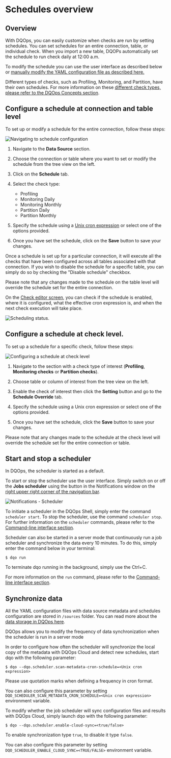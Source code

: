 # Schedules overview

## Overview

With DQOps, you can easily customize when checks are run by setting schedules. You can set schedules for an entire connection,
table, or individual check. When you import a new table, DQOPs automatically set the schedule to run check daily at 12:00 a.m.

To modify the schedule you can use the user interface as described below or [manually modify the YAML configuration file as described here.](./configuring-schedules-by-modifying-yaml-file.md)

Different types of checks, such as Profiling, Monitoring, and Partition, have their own schedules. For more information
on these [different check types, please refer to the DQOps Concepts section](../../dqo-concepts/checks/index.md).

## Configure a schedule at connection and table level

To set up or modify a schedule for the entire connection, follow these steps:

![Navigating to schedule configuration](https://dqops.com/docs/images/working-with-dqo/schedules/navigating-to-schedule-configuration.png)

1. Navigate to the **Data Source** section.

2. Choose the connection or table where you want to set or modify the schedule from the tree view on the left.

3. Click on the **Schedule** tab.

4. Select the check type:

    - Profiling
    - Monitoring Daily
    - Monitoring Monthly
    - Partition Daily
    - Partition Monthly
   
5. Specify the schedule using a [Unix cron expression](./cron-formatting.md) or select one of the options provided.

6. Once you have set the schedule, click on the **Save** button to save your changes.

Once a schedule is set up for a particular connection, it will execute all the checks that have been configured across 
all tables associated with that connection. If you wish to disable the schedule for a specific table, you can simply do 
so by checking the "Disable schedule" checkbox.

Please note that any changes made to the schedule on the table level will override the schedule set for the entire connection.

On the [Check editor screen](../../../dqo-concepts/user-interface-overview/user-interface-overview/#check-editor), you can
check if the schedule is enabled, where it is configured, what the effective cron expression is, and when the next check
execution will take place.

![Scheduling status](https://dqops.com/docs/images/working-with-dqo/schedules/scheduling-status.png).


## Configure a schedule at check level.

To set up a schedule for a specific check, follow these steps:

![Configuring a schedule at check level](https://dqops.com/docs/images/working-with-dqo/schedules/configuring-schedule-at-check-level.png)

1. Navigate to the section with a check type of interest (**Profiling**, **Monitoring checks** or **Partition checks**).

2. Choose table or column of interest from the tree view on the left.

3. Enable the check of interest then click the **Setting** button and go to the **Schedule Override** tab.

4. Specify the schedule using a Unix cron expression or select one of the options provided.

5. Once you have set the schedule, click the **Save** button to save your changes.

Please note that any changes made to the schedule at the check level will override the schedule set for the entire 
connection or table.

## Start and stop a scheduler

In DQOps, the scheduler is started as a default. 

To start or stop the scheduler use the user interface. Simply switch on or off the **Jobs scheduler** using the button in the Notifications window
on the [right upper right corner of the navigation bar](../../dqo-concepts/user-interface-overview/user-interface-overview.md).

![Notifications - Scheduler](https://dqops.com/docs/images/working-with-dqo/navigating-the-graphical-interface/notification-panel.png)

To initiate a scheduler in the DQOps Shell, simply enter the command `scheduler start`. To stop the scheduler, use the 
command `scheduler stop`. For further information on the `scheduler` commands, please refer to the [Command-line interface section](../../command-line-interface/scheduler.md). 

Scheduler can also be started in a server mode that continuously run a job scheduler and synchronize the data every 10 minutes.
To do this, simply enter the command below in your terminal:
```
$ dqo run
```
To terminate dqo running in the background, simply use the Ctrl+C.

For more information on the `run` command, please refer to the [Command-line interface section](../../command-line-interface/run.md).


## Synchronize data

All the YAML configuration files with data source metadata and schedules configuration are stored in `/sources` folder. 
You can read more about the [data storage in DQOps here](../../dqo-concepts/data-storage/data-storage.md). 

DQOps allows you to modify the frequency of data synchronization when the scheduler is run in a server mode

In order to configure how often the scheduler will synchronize the local copy of the metadata with DQOps Cloud and detect
new schedules, start dqo with the following parameter:

```
$ dqo --dqo.scheduler.scan-metadata-cron-schedule=<Unix cron expression>
```
Please use quotation marks when defining a frequency in cron format.

You can also configure this parameter by setting `DQO_SCHEDULER_SCAN_METADATA_CRON_SCHEDULE=<Unix cron expression>` 
environment variable.


To modify whether the job scheduler will sync configuration files and results with DQOps Cloud, simply launch dqo 
with the following parameter:

```
$ dqo --dqo.scheduler.enable-cloud-sync=<true/false>
```
To enable synchronization type `true`, to disable it type `false`.

You can also configure this parameter by setting `DQO_SCHEDULER_ENABLE_CLOUD_SYNC=<TRUE/FALSE>` environment variable.